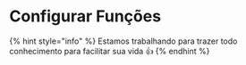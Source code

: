 # Configurar Funções

{% hint style="info" %}
Estamos trabalhando para trazer todo conhecimento para facilitar sua vida 👍
{% endhint %}
